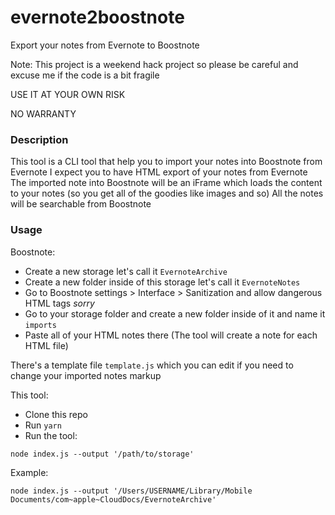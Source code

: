 # evernote2boostnote
Export your notes from Evernote to Boostnote

Note: This project is a weekend hack project so please be careful and excuse me if the code is a bit fragile

USE IT AT YOUR OWN RISK

NO WARRANTY

### Description
This tool is a CLI tool that help you to import your notes into Boostnote from Evernote
I expect you to have HTML export of your notes from Evernote
The imported note into Boostnote will be an iFrame which loads the content to your notes (so you get all of the goodies like images and so)
All the notes will be searchable from Boostnote


### Usage
Boostnote:
* Create a new storage let's call it `EvernoteArchive`
* Create a new folder inside of this storage let's call it `EvernoteNotes`
* Go to Boostnote settings > Interface > Sanitization and allow dangerous HTML tags *sorry*
* Go to your storage folder and create a new folder inside of it and name it `imports`
* Paste all of your HTML notes there (The tool will create a note for each HTML file)

There's a template file `template.js` which you can edit if you need to change your imported notes markup

This tool:
* Clone this repo
* Run `yarn`
* Run the tool:
```
node index.js --output '/path/to/storage'
```

Example:
```
node index.js --output '/Users/USERNAME/Library/Mobile Documents/com~apple~CloudDocs/EvernoteArchive'
```
